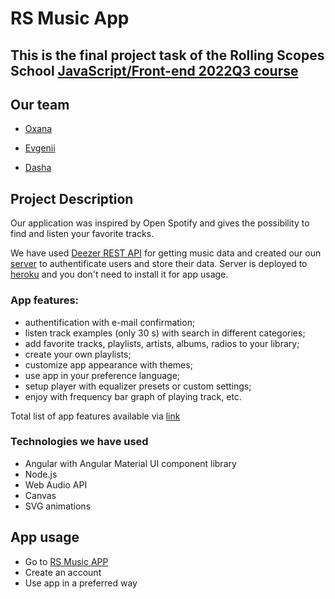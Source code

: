 # RS Music App

## This is the final project task of the Rolling Scopes School [JavaScript/Front-end 2022Q3 course](https://rs.school/js/)

## Our team

- [Oxana](https://github.com/oxxol)

- [Evgenii](https://github.com/Sylphur)

- [Dasha](https://github.com/DashaErmolich)

## Project Description

Our application was inspired by Open Spotify and gives the possibility to find and listen your favorite tracks.

We have used [Deezer REST API](https://developers.deezer.com/api) for getting music data and created our oun [server](https://github.com/Sylphur/RS-MusicApp-server) to authentificate users and store their data. Server is deployed to [heroku]( https://music-app-user-server.herokuapp.com/api) and you don't need to install it for app usage.

### App features:

- authentification with e-mail confirmation;
- listen track examples (only 30 s) with search in different categories;
- add favorite tracks, playlists, artists, albums, radios to your library;
- create your own playlists;
- customize app appearance with themes;
- use app in your preference language;
- setup player with equalizer presets or custom settings;
- enjoy with frequency bar graph of playing track, etc.

Total list of app features available via [link](https://github.com/DashaErmolich/rs-clone/blob/develop/music-app/cross-check.md)

### Technologies we have used
  
- Angular with Angular Material UI component library
- Node.js
- Web Audio API
- Canvas
- SVG animations

## App usage

- Go to [RS Music APP](https://dashaermolich-rs-clone.netlify.app/)
- Create an account
- Use app in a preferred way
